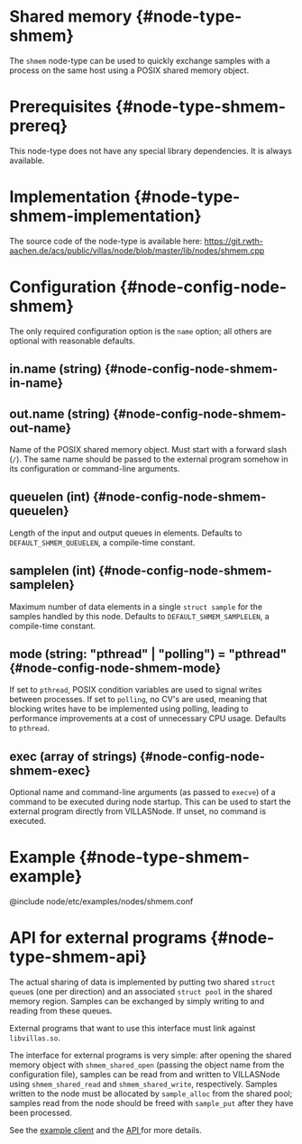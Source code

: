 # Shared memory {#node-type-shmem}

The `shmem` node-type can be used to quickly exchange samples with a process on the same host using a POSIX shared memory object.

# Prerequisites {#node-type-shmem-prereq}

This node-type does not have any special library dependencies. It is always available.

# Implementation {#node-type-shmem-implementation}

The source code of the node-type is available here:
https://git.rwth-aachen.de/acs/public/villas/node/blob/master/lib/nodes/shmem.cpp


# Configuration {#node-config-node-shmem}

The only required configuration option is the `name` option; all others are optional with reasonable defaults.

## in.name (string) {#node-config-node-shmem-in-name}

## out.name (string) {#node-config-node-shmem-out-name}

Name of the POSIX shared memory object. Must start with a forward slash (`/`).
The same name should be passed to the external program somehow in its
configuration or command-line arguments.

## queuelen (int) {#node-config-node-shmem-queuelen}

Length of the input and output queues in elements. Defaults to `DEFAULT_SHMEM_QUEUELEN`,
a compile-time constant.

## samplelen (int) {#node-config-node-shmem-samplelen}

Maximum number of data elements in a single `struct sample` for the samples handled
by this node. Defaults to `DEFAULT_SHMEM_SAMPLELEN`, a compile-time constant.

## mode (string: "pthread" | "polling") = "pthread" {#node-config-node-shmem-mode}

If set to `pthread`, POSIX condition variables are used to signal writes between processes.
If set to `polling`, no CV's are used, meaning that blocking writes have to be
implemented using polling, leading to performance improvements at a cost of
unnecessary CPU usage. Defaults to `pthread`.

## exec (array of strings) {#node-config-node-shmem-exec}

Optional name and command-line arguments (as passed to `execve`) of a command
to be executed during node startup. This can be used to start the external
program directly from VILLASNode. If unset, no command is executed.

# Example {#node-type-shmem-example}

@include node/etc/examples/nodes/shmem.conf

# API for external programs {#node-type-shmem-api}

The actual sharing of data is implemented by putting two shared `struct queue`s
(one per direction) and an associated `struct pool` in the shared memory region.
Samples can be exchanged by simply writing to and reading from these queues.

External programs that want to use this interface must link against
`libvillas.so`.

The interface for external programs is very simple: after opening the shared
memory object with `shmem_shared_open` (passing the object name from the
configuration file), samples can be read from and written to VILLASNode using
`shmem_shared_read` and `shmem_shared_write`, respectively. Samples written to
the node must be allocated by `sample_alloc` from the shared pool; samples read
from the node should be freed with `sample_put` after they have been processed.

See the [example client](https://git.rwth-aachen.de/acs/public/villas/node/blob/master/clients/shmem/villas-shmem.cpp) and the [API
](https://git.rwth-aachen.de/acs/public/villas/node/blob/master/include/villas/shmem.h) for more details.
